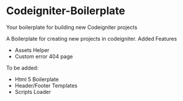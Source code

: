# Codeigniter-Boilerplate
Your boilerplate for building new Codeigniter projects


A Boilerplate for creating new projects in codeigniter. 
Added Features
* Assets Helper
* Custom error 404 page


To be added: 
* Html 5 Boilerplate
* Header/Footer Templates
* Scripts Loader
